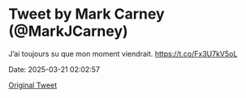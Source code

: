# Tweet by Mark Carney (@MarkJCarney)

J’ai toujours su que mon moment viendrait. https://t.co/Fx3U7kV5oL

Date: 2025-03-21 02:02:57

[Original Tweet](https://x.com/MarkJCarney/status/1902903728879096049)
